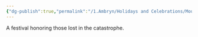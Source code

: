 ```yaml
---
{"dg-publish":true,"permalink":"/1.Ambryn/Holidays and Celebrations/Mourntide/"}
---
```


A festival honoring those lost in the catastrophe.